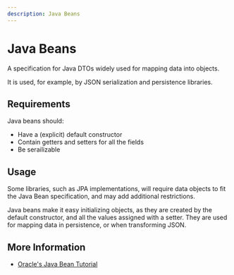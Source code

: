 ```yaml
---
description: Java Beans
---
```


# Java Beans

A specification for Java DTOs widely used for mapping data into objects.

It is used, for example, by JSON serialization and persistence libraries.

## Requirements

Java beans should:

* Have a \(explicit\) default constructor
* Contain getters and setters for all the fields
* Be serailizable

## Usage

Some libraries, such as JPA implementations, will require data objects to fit the Java Bean specification, and may add additional restrictions.

Java beans make it easy initializing objects, as they are created by the default constructor, and all the values assigned with a setter. They are used for mapping data in persistence, or when transforming JSON.

## More Information

* [Oracle's Java Bean Tutorial](https://docs.oracle.com/javase/tutorial/javabeans/)




